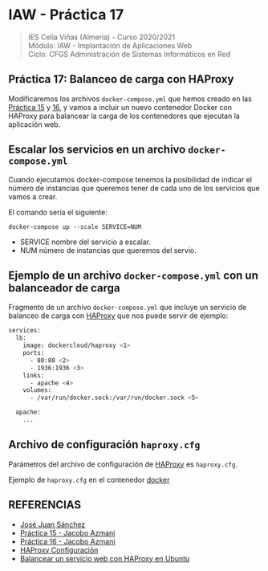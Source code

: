 # IAW - Práctica 17
>IES Celia Viñas (Almería) - Curso 2020/2021   
>Módulo: IAW - Implantación de Aplicaciones Web   
>Ciclo: CFGS Administración de Sistemas Informáticos en Red 

## Práctica 17: Balanceo de carga con HAProxy
Modificaremos los archivos ```docker-compose.yml``` que hemos creado en las [Práctica 15](https://github.com/jacobo87/IAW-Practica-Compose) y [16](https://github.com/jacobo87/IAW-Practica16), y vamos a incluir un nuevo contenedor Docker con HAProxy para balancear la carga de los contenedores que ejecutan la aplicación web.

## Escalar los servicios en un archivo ```docker-compose.yml```
Cuando ejecutamos docker-compose tenemos la posibilidad de indicar el número de instancias que queremos tener de cada uno de los servicios que vamos a crear.

El comando sería el siguiente:

```docker-compose up --scale SERVICE=NUM```

- SERVICE nombre del servicio a escalar.
- NUM número de instancias que queremos del servio.

## Ejemplo de un archivo ```docker-compose.yml``` con un balanceador de carga
Fragmento de un archivo ```docker-compose.yml``` que incluye un servicio de balanceo de carga con [HAProxy](http://www.haproxy.org/) que nos puede servir de ejemplo:
```bash
services:
  lb:
    image: dockercloud/haproxy <1>
    ports:
      - 80:80 <2>
      - 1936:1936 <3>
    links:
      - apache <4>
    volumes:
      - /var/run/docker.sock:/var/run/docker.sock <5>

  apache:
    ...
```
## Archivo de configuración ```haproxy.cfg```
Parámetros del archivo de configuración de [HAProxy](http://www.haproxy.org/) es ```haproxy.cfg```.

Ejemplo de ```haproxy.cfg``` en el contenedor [docker](https://www.docker.com/)

## REFERENCIAS
- [José Juan Sánchez](https://josejuansanchez.org/iaw/practica-17/index.html)
- [Práctica 15 - Jacobo Azmani](https://github.com/jacobo87/IAW-Practica-Compose)
- [Práctica 16 - Jacobo Azmani](https://github.com/jacobo87/IAW-Practica16)
- [HAProxy Configuración](http://cbonte.github.io/haproxy-dconv/2.2/configuration.html)
- [Balancear un servicio web con HAProxy en Ubuntu](https://clouding.io/hc/es/articles/360010289000-Balancear-servicio-web-con-HAProxy-en-Ubuntu-18-04)
